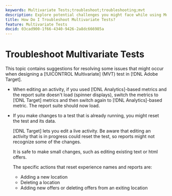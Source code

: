 ```yaml
---
keywords: Multivariate Tests;troubleshoot;troubleshooting;mvt
description: Explore potential challenges you might face while using Multivariate Test (MVT) activities in Adobe Target, along with suggested solutions.
title: How Do I Troubleshoot Multivariate Tests?
feature: Multivariate Tests
docid: 03cad900-1f66-4340-9426-2a8dc666985a
---
```


# Troubleshoot Multivariate Tests

This topic contains suggestions for resolving some issues that might occur when designing a [!UICONTROL Multivariate] (MVT) test in [!DNL Adobe Target].

* When editing an activity, if you used [!DNL Analytics]-based metrics and the report suite doesn't load (spinner displays), switch the metrics to [!DNL Target] metrics and then switch again to [!DNL Analytics]-based metric. The report suite should now load. 
* If you make changes to a test that is already running, you might reset the test and its data.

  [!DNL Target] lets you edit a live activity. Be aware that editing an activity that is in progress could reset the test, so reports might not recognize some of the changes.

  It is safe to make small changes, such as editing existing text or html offers.

  The specific actions that reset experience names and reports are:

  * Adding a new location
  * Deleting a location
  * Adding new offers or deleting offers from an exiting location

